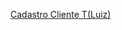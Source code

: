 <a href="https://luizhenriqueteamopaulinha.github.io/clientecadastro/"> Cadastro Cliente T(Luiz) </a>
